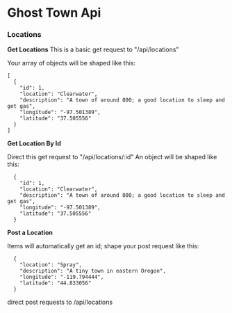 # Ghost Town Api

### Locations
**Get Locations**
This is a basic get request to "/api/locations"

Your array of objects will be shaped like this:
```
[
  {
    "id": 1,
    "location": "Clearwater",
    "description": "A town of around 800; a good location to sleep and get gas",
    "longitude": "-97.501389",
    "latitude": "37.505556"
  }
]
```

**Get Location By Id**

Direct this get request to "/api/locations/:id"
An object will be shaped like this: 

```
  {
    "id": 1,
    "location": "Clearwater",
    "description": "A town of around 800; a good location to sleep and get gas",
    "longitude": "-97.501389",
    "latitude": "37.505556"
  }

```

**Post a Location**

Items will automatically get an id; shape your post request like this:

```
  {
    "location": "Spray",
    "description": "A tiny town in eastern Oregon",
    "longitude": "-119.794444",
    "latitude": "44.833056"
  }
```
direct post requests to /api/locations